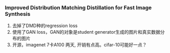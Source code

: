 ### Improved Distribution Matching Distillation for Fast Image Synthesis
1. 去掉了DMD种的regression loss
2. 使用了GAN loss，GAN的对象是student generator生成的图片和真实数据分布的图片
3. 开源，imagenet 7卡A100 两天, 开销有点高。cifar-10可能好一点？